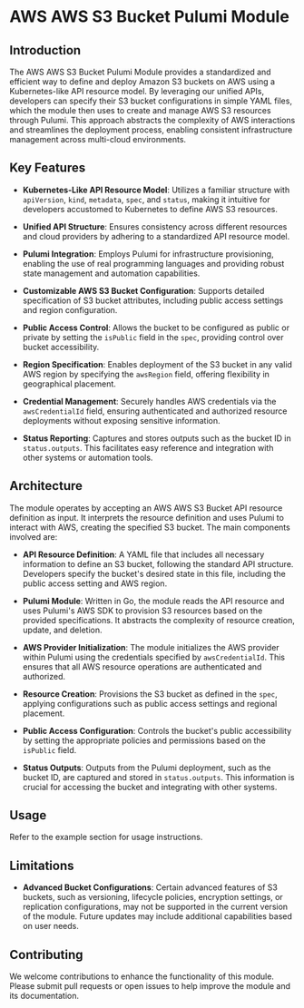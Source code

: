 # AWS AWS S3 Bucket Pulumi Module

## Introduction

The AWS AWS S3 Bucket Pulumi Module provides a standardized and efficient way to define and deploy Amazon S3 buckets on AWS using a Kubernetes-like API resource model. By leveraging our unified APIs, developers can specify their S3 bucket configurations in simple YAML files, which the module then uses to create and manage AWS S3 resources through Pulumi. This approach abstracts the complexity of AWS interactions and streamlines the deployment process, enabling consistent infrastructure management across multi-cloud environments.

## Key Features

- **Kubernetes-Like API Resource Model**: Utilizes a familiar structure with `apiVersion`, `kind`, `metadata`, `spec`, and `status`, making it intuitive for developers accustomed to Kubernetes to define AWS S3 resources.

- **Unified API Structure**: Ensures consistency across different resources and cloud providers by adhering to a standardized API resource model.

- **Pulumi Integration**: Employs Pulumi for infrastructure provisioning, enabling the use of real programming languages and providing robust state management and automation capabilities.

- **Customizable AWS S3 Bucket Configuration**: Supports detailed specification of S3 bucket attributes, including public access settings and region configuration.

- **Public Access Control**: Allows the bucket to be configured as public or private by setting the `isPublic` field in the `spec`, providing control over bucket accessibility.

- **Region Specification**: Enables deployment of the S3 bucket in any valid AWS region by specifying the `awsRegion` field, offering flexibility in geographical placement.

- **Credential Management**: Securely handles AWS credentials via the `awsCredentialId` field, ensuring authenticated and authorized resource deployments without exposing sensitive information.

- **Status Reporting**: Captures and stores outputs such as the bucket ID in `status.outputs`. This facilitates easy reference and integration with other systems or automation tools.

## Architecture

The module operates by accepting an AWS AWS S3 Bucket API resource definition as input. It interprets the resource definition and uses Pulumi to interact with AWS, creating the specified S3 bucket. The main components involved are:

- **API Resource Definition**: A YAML file that includes all necessary information to define an S3 bucket, following the standard API structure. Developers specify the bucket's desired state in this file, including the public access setting and AWS region.

- **Pulumi Module**: Written in Go, the module reads the API resource and uses Pulumi's AWS SDK to provision S3 resources based on the provided specifications. It abstracts the complexity of resource creation, update, and deletion.

- **AWS Provider Initialization**: The module initializes the AWS provider within Pulumi using the credentials specified by `awsCredentialId`. This ensures that all AWS resource operations are authenticated and authorized.

- **Resource Creation**: Provisions the S3 bucket as defined in the `spec`, applying configurations such as public access settings and regional placement.

- **Public Access Configuration**: Controls the bucket's public accessibility by setting the appropriate policies and permissions based on the `isPublic` field.

- **Status Outputs**: Outputs from the Pulumi deployment, such as the bucket ID, are captured and stored in `status.outputs`. This information is crucial for accessing the bucket and integrating with other systems.

## Usage

Refer to the example section for usage instructions.

## Limitations

- **Advanced Bucket Configurations**: Certain advanced features of S3 buckets, such as versioning, lifecycle policies, encryption settings, or replication configurations, may not be supported in the current version of the module. Future updates may include additional capabilities based on user needs.

## Contributing

We welcome contributions to enhance the functionality of this module. Please submit pull requests or open issues to help improve the module and its documentation.
